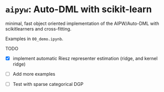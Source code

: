 # `aipyw`: Auto-DML with scikit-learn

minimal, fast object oriented implementation of the AIPW/Auto-DML with scikitlearners and cross-fitting.

Examples in `00_demo.ipynb`.

TODO
- [X] implement automatic Riesz representer estimation (ridge, and kernel ridge)
- [ ] Add more examples
- [ ] Test with sparse categorical DGP


